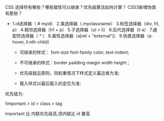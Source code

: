 CSS 选择符有哪些？哪些属性可以继承？优先级算法如何计算？ CSS3新增伪类有那些？

*   1.id选择器（ # myid）
        2.类选择器（.myclassname）
        3.标签选择器（div, h1, p）
        4.相邻选择器（h1 + p）
        5.子选择器（ul > li）
        6.后代选择器（li a）
        7.通配符选择器（ * ）
        8.属性选择器（a[rel = "external"]）
        9.伪类选择器（a: hover, li:nth-child）

    *   可继承的样式： font-size font-family color, text-indent;

    *   不可继承的样式：border padding margin width height ;

    *   优先级就近原则，同权重情况下样式定义最近者为准;

    *   载入样式以最后载入的定位为准;

优先级为:


   !important >  id > class > tag  

   important 比 内联优先级高,但内联比 id 要高